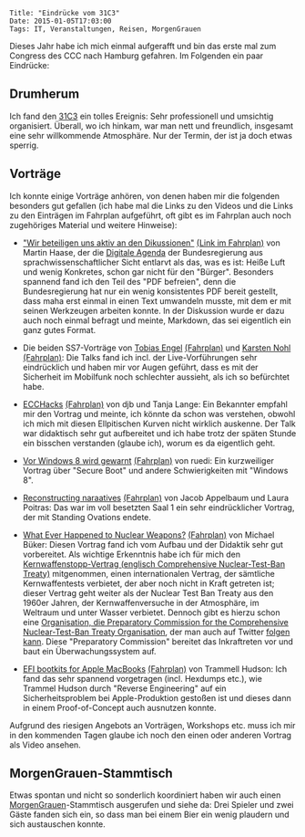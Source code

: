 	Title: "Eindrücke vom 31C3"
	Date: 2015-01-05T17:03:00
	Tags: IT, Veranstaltungen, Reisen, MorgenGrauen

Dieses Jahr habe ich mich einmal aufgerafft und bin das erste mal zum
Congress des CCC nach Hamburg gefahren. Im Folgenden ein paar
Eindrücke:

## Drumherum

Ich fand den [31C3](http://events.ccc.de/congress/2014/wiki/Main_Page) ein tolles Ereignis: Sehr professionell und
umsichtig organisiert. Überall, wo ich hinkam, war man nett und
freundlich, insgesamt eine sehr willkommende Atmosphäre. Nur der
Termin, der ist ja doch etwas sperrig.

## Vorträge

Ich konnte einige Vorträge anhören, von denen haben mir die folgenden
besonders gut gefallen (ich habe mal die Links zu den Videos und die Links zu den Einträgen im Fahrplan aufgeführt, oft gibt es im Fahrplan auch noch zugehöriges Material und weitere Hinweise): 

 * ["Wir beteiligen uns aktiv an den Dikussionen"](http://media.ccc.de/browse/congress/2014/31c3_-_6264_-_de_-_saal_1_-_201412271245_-_wir_beteiligen_uns_aktiv_an_den_diskussionen_-_martin_haase_maha.html) [(Link im Fahrplan)](http://events.ccc.de/congress/2014/Fahrplan/events/6264.html) von Martin Haase, der die [Digitale Agenda](http://www.digitale-agenda.de/) der Bundesregierung aus sprachwissenschaftlicher Sicht entlarvt als das, was es ist: Heiße Luft und wenig Konkretes, schon gar nicht für den "Bürger". Besonders spannend fand ich den Teil des "PDF befreien", denn die Bundesregierung hat nur ein wenig konsistentes PDF bereit gestellt, dass maha erst einmal in einen Text umwandeln musste, mit dem er mit seinen Werkzeugen arbeiten konnte. In der Diskussion wurde er dazu auch noch einmal befragt und meinte, Markdown, das sei eigentlich ein ganz gutes Format. 
	 
  * Die beiden SS7-Vorträge von [Tobias Engel](http://media.ccc.de/browse/congress/2014/31c3_-_6249_-_en_-_saal_1_-_201412271715_-_ss7_locate_track_manipulate_-_tobias_engel.html) [(Fahrplan)](http://events.ccc.de/congress/2014/Fahrplan/events/6249.html) und [Karsten Nohl](http://media.ccc.de/browse/congress/2014/31c3_-_6122_-_en_-_saal_1_-_201412271830_-_mobile_self-defense_-_karsten_nohl.html) [(Fahrplan)](http://events.ccc.de/congress/2014/Fahrplan/events/6122.html): Die Talks fand ich incl. der Live-Vorführungen sehr eindrücklich und haben mir vor Augen geführt, dass es mit der Sicherheit im Mobilfunk noch schlechter aussieht, als ich so befürchtet habe.
  
  * [ECCHacks](http://media.ccc.de/browse/congress/2014/31c3_-_6369_-_en_-_saal_1_-_201412272145_-_ecchacks_-_djb_-_tanja_lange.html) [(Fahrplan)](http://events.ccc.de/congress/2014/Fahrplan/events/6369.html) von djb und Tanja Lange: Ein Bekannter empfahl mir den Vortrag und meinte, ich könnte da schon was verstehen, obwohl ich mich mit diesen Ellpitischen Kurven nicht wirklich auskenne. Der Talk war didaktisch sehr gut aufbereitet und ich habe trotz der späten Stunde ein bisschen verstanden (glaube ich), worum es da eigentlich geht. 
  
  * [Vor Windows 8 wird gewarnt](http://media.ccc.de/browse/congress/2014/31c3_-_6294_-_de_-_saal_1_-_201412281815_-_vor_windows_8_wird_gewarnt_-_ruedi.html) [(Fahrplan)](http://events.ccc.de/congress/2014/Fahrplan/events/6294.html) von ruedi: Ein kurzweiliger Vortrag über "Secure Boot" und andere Schwierigkeiten mit "Windows 8".
  
  * [Reconstructing naraatives](http://media.ccc.de/browse/congress/2014/31c3_-_6258_-_en_-_saal_1_-_201412282030_-_reconstructing_narratives_-_jacob_-_laura_poitras.html) [(Fahrplan)](http://events.ccc.de/congress/2014/Fahrplan/events/6258.html) von Jacob Appelbaum und Laura Poitras: Das war im voll besetzten Saal 1 ein sehr eindrücklicher Vortrag, der mit Standing Ovations endete. 
  
  * [What Ever Happened to Nuclear Weapons?](http://media.ccc.de/browse/congress/2014/31c3_-_6121_-_en_-_saal_2_-_201412291715_-_what_ever_happened_to_nuclear_weapons_-_michael_buker.html) [(Fahrplan)](http://events.ccc.de/congress/2014/Fahrplan/events/6121.html) von Michael Büker: Diesen Vortrag fand ich vom Aufbau und der Didaktik sehr gut vorbereitet. Als wichtige Erkenntnis habe ich für mich den [Kernwaffenstopp-Vertrag (englisch Comprehensive Nuclear-Test-Ban Treaty)](http://de.wikipedia.org/wiki/Kernwaffenteststopp-Vertrag) mitgenommen, einen internationalen Vertrag, der sämtliche Kernwaffentests verbietet, der aber noch nicht in Kraft getreten ist; dieser Vertrag geht weiter als der Nuclear Test Ban Treaty aus den 1960er Jahren, der Kernwaffenversuche in der Atmosphäre, im Weltraum und unter Wasser verbietet. Dennoch gibt es hierzu schon eine [Organisation, die Preparatory Commission for the Comprehensive Nuclear-Test-Ban Treaty Organisation](http://www.ctbto.org/), der man auch auf Twitter [folgen kann](http://twitter.com/ctbto_alerts). Diese  "Preparatory Commission" bereitet das Inkraftreten vor und baut ein Überwachungssystem auf.
  
  * [EFI bootkits for Apple MacBooks](http://media.ccc.de/browse/congress/2014/31c3_-_6128_-_en_-_saal_1_-_201412291830_-_thunderstrike_efi_bootkits_for_apple_macbooks_-_trammell_hudson.html) [(Fahrplan)](http://events.ccc.de/congress/2014/Fahrplan/events/6128.html) von Trammell Hudson: Ich fand das sehr spannend vorgetragen (incl. Hexdumps etc.), wie Trammel Hudson durch "Reverse Engineering" auf ein Sicherheitsproblem bei Apple-Produktion gestoßen ist und dieses dann in einem Proof-of-Concept auch ausnutzen konnte. 

Aufgrund des riesigen Angebots an Vorträgen, Workshops etc. muss ich
mir in den kommenden Tagen glaube ich noch den einen oder anderen
Vortrag als Video ansehen. 

## MorgenGrauen-Stammtisch

Etwas spontan und nicht so sonderlich koordiniert haben wir auch einen
[MorgenGrauen](http://mg.mud.de)-Stammtisch ausgerufen und siehe da: Drei Spieler und zwei
Gäste fanden sich ein, so dass man bei einem Bier ein wenig plaudern
und sich austauschen konnte.
